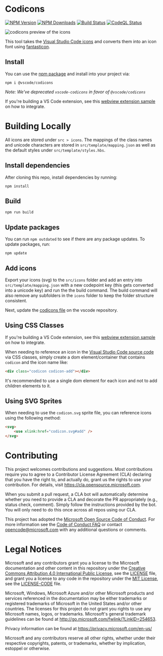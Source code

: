 # Codicons

[![NPM Version](https://img.shields.io/npm/v/@vscode/codicons)](https://www.npmjs.com/package/@vscode/codicons)
[![NPM Downloads](https://img.shields.io/npm/dw/@vscode/codicons)](https://www.npmjs.com/package/@vscode/codicons)
[![Build Status](https://github.com/microsoft/vscode-codicons/actions/workflows/build.yml/badge.svg)](https://github.com/microsoft/vscode-codicons/actions/workflows/build.yml)
[![CodeQL Status](https://github.com/microsoft/vscode-codicons/actions/workflows/codeql-analysis.yml/badge.svg)](https://github.com/microsoft/vscode-codicons/actions/workflows/build.yml)

![codicons preview of the icons](https://raw.githubusercontent.com/microsoft/vscode-codicons/main/preview.png)

This tool takes the
[Visual Studio Code icons](https://github.com/microsoft/vscode-codicons/tree/main/src/icons)
and converts them into an icon font using
[fantasticon](https://github.com/tancredi/fantasticon).

## Install

You can use the [npm package](https://www.npmjs.com/package/@vscode/codicons)
and install into your project via:

```
npm i @vscode/codicons
```

_Note: We've deprecated `vscode-codicons` in favor of `@vscode/codicons`_

If you're building a VS Code extension, see this
[webview extension sample](https://github.com/microsoft/vscode-extension-samples/tree/master/webview-codicons-sample)
on how to integrate.

# Building Locally

All icons are stored under `src > icons`. The mappings of the class names and
unicode characters are stored in `src/template/mapping.json` as well as the
default styles under `src/template/styles.hbs`.

## Install dependencies

After cloning this repo, install dependencies by running:

```
npm install
```

## Build

```
npm run build
```

## Update packages

You can run `npm outdated` to see if there are any package updates. To update
packages, run:

```
npm update
```

## Add icons

Export your icons (svg) to the `src/icons` folder and add an entry into
`src/template/mapping.json` with a new codepoint key (this gets converted into a
unicode key) and run the the build command. The build command will also remove
any subfolders in the `icons` folder to keep the folder structure consistent.

Next, update the
[codicons file](https://github.com/microsoft/vscode/blob/main/src/vs/base/browser/ui/codicons/codicon/codicon.ttf)
on the vscode repository.

## Using CSS Classes

If you're building a VS Code extension, see this
[webview extension sample](https://github.com/microsoft/vscode-extension-samples/tree/main/webview-codicons-sample)
on how to integrate.

When needing to reference an icon in the
[Visual Studio Code source code](https://github.com/microsoft/vscode) via CSS
classes, simply create a dom element/container that contains `codicon` and the
icon name like:

```html
<div class="codicon codicon-add"></div>
```

It's recommended to use a single dom element for each icon and not to add
children elements to it.

## Using SVG Sprites

When needing to use the `codicon.svg` sprite file, you can reference icons using
the following method:

```html
<svg>
	<use xlink:href="codicon.svg#add" />
</svg>
```

# Contributing

This project welcomes contributions and suggestions. Most contributions require
you to agree to a Contributor License Agreement (CLA) declaring that you have
the right to, and actually do, grant us the rights to use your contribution. For
details, visit https://cla.opensource.microsoft.com.

When you submit a pull request, a CLA bot will automatically determine whether
you need to provide a CLA and decorate the PR appropriately (e.g., status check,
comment). Simply follow the instructions provided by the bot. You will only need
to do this once across all repos using our CLA.

This project has adopted the
[Microsoft Open Source Code of Conduct](https://opensource.microsoft.com/codeofconduct/).
For more information see the
[Code of Conduct FAQ](https://opensource.microsoft.com/codeofconduct/faq/) or
contact [opencode@microsoft.com](mailto:opencode@microsoft.com) with any
additional questions or comments.

# Legal Notices

Microsoft and any contributors grant you a license to the Microsoft
documentation and other content in this repository under the
[Creative Commons Attribution 4.0 International Public License](https://creativecommons.org/licenses/by/4.0/legalcode),
see the [LICENSE](LICENSE) file, and grant you a license to any code in the
repository under the [MIT License](https://opensource.org/licenses/MIT), see the
[LICENSE-CODE](LICENSE-CODE) file.

Microsoft, Windows, Microsoft Azure and/or other Microsoft products and services
referenced in the documentation may be either trademarks or registered
trademarks of Microsoft in the United States and/or other countries. The
licenses for this project do not grant you rights to use any Microsoft names,
logos, or trademarks. Microsoft's general trademark guidelines can be found at
http://go.microsoft.com/fwlink/?LinkID=254653.

Privacy information can be found at https://privacy.microsoft.com/en-us/

Microsoft and any contributors reserve all other rights, whether under their
respective copyrights, patents, or trademarks, whether by implication, estoppel
or otherwise.
